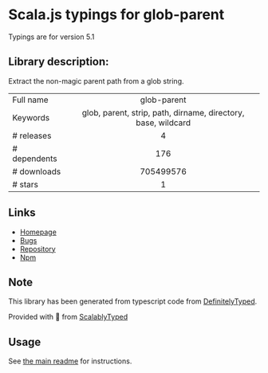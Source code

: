 
# Scala.js typings for glob-parent

Typings are for version 5.1

## Library description:
Extract the non-magic parent path from a glob string.

|                    |                 |
| ------------------ | :-------------: |
| Full name          | glob-parent |
| Keywords           | glob, parent, strip, path, dirname, directory, base, wildcard |
| # releases         | 4 |
| # dependents       | 176 |
| # downloads        | 705499576 |
| # stars            | 1 |

## Links
- [Homepage](https://github.com/gulpjs/glob-parent#readme)
- [Bugs](https://github.com/gulpjs/glob-parent/issues)
- [Repository](https://github.com/gulpjs/glob-parent)
- [Npm](https://www.npmjs.com/package/glob-parent)
    


## Note
This library has been generated from typescript code from [DefinitelyTyped](https://definitelytyped.org).

Provided with :purple_heart: from [ScalablyTyped](https://github.com/oyvindberg/ScalablyTyped)

## Usage
See [the main readme](../../readme.md) for instructions.


